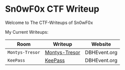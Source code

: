 # Sn0wF0x CTF Writeup

Welcome to The CTF-Writeups of Sn0wF0x

My Current Writeups:


| Room		      | Writeup       | Website		  |
| --------------- | ------------- | ------------- |
| `Montys-Tresor` | [Montys-Tresor]()  | DBHEvent.org  |
| `KeePass		` | [KeePass]()  | DBHEvent.org  |




